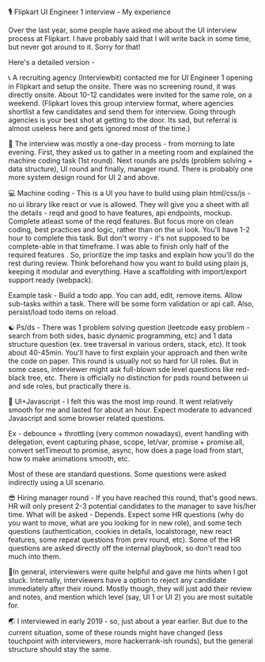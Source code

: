 🎙️ Flipkart UI Engineer 1 interview - My experience

Over the last year, some people have asked me about the UI interview process at Flipkart. I have probably said that I will write back in some time, but never got around to it. Sorry for that! 

Here's a detailed version -

📞  A recruiting agency (Interviewbit) contacted me for UI Engineer 1 opening in Flipkart and setup the onsite. There was no screening round, it was directly onsite. About 10-12 candidates were invited for the same role, on a weekend. 
(Flipkart loves this group interview format, where agencies shortlist a few candidates and send them for interview. Going through agencies is your best shot at getting to the door. Its sad, but referral is almost useless here and gets ignored most of the time.) 

📅  The interview was mostly a one-day process - from morning to late evening. First, they asked us to gather in a meeting room and explained the machine coding task (1st round). Next rounds are ps/ds (problem solving + data structure), UI round and finally, manager round. There is probably one more system design round for UI 2 and above. 

💻 Machine coding - This is a UI you have to build using plain html/css/js - no ui library like react or vue is allowed. They will give you a sheet with all the details - reqd and good to have features, api endpoints, mockup. Complete atleast some of the reqd features. But focus more on clean coding, best practices and logic, rather than on the ui look. You'll have 1-2 hour to complete this task. But don't worry - it's not supposed to be complete-able in that timeframe. I was able to finish only half of the required features . So, prioritize the imp tasks and explain how you'll do the rest during review. 
Think beforehand how you want to build using plain js, keeping it modular and everything. Have a scaffolding with import/export support ready (webpack).

Example task - Build a todo app. You can add, edit, remove items. Allow sub-tasks within a task. There will be some form validation or api call. Also, persist/load todo items on reload. 

☯️ Ps/ds - There was 1 problem solving question (leetcode easy problem - search from both sides, basic dynamic programming, etc) and 1 data structure question (ex. tree traversal in various orders, stack, etc). It took about 40-45min. You'll have to first explain your approach and then write the code on paper. 
This round is usually not so hard for UI roles. But in some cases, interviewer might ask full-blown sde level questions like red-black tree, etc. There is officially no distinction for psds round between ui and sde roles, but practically there is.

🔶 UI+Javascript - I felt this was the most imp round. It went relatively smooth for me and lasted for about an hour. Expect moderate to advanced Javascript and some browser related questions.

Ex - debounce + throttling (very common nowadays), event handling with delegation, event capturing phase, scope, let/var, promise + promise.all, convert setTimeout to promise, async, how does a page load from start, how to make animations smooth, etc.

Most of these are standard questions. Some questions were asked indirectly using a UI scenario.  

😎 Hiring manager round - If you have reached this round, that's good news. HR will only present 2-3 potential candidates to the manager to save his/her time. 
What will be asked - Depends. Expect some HR questions (why do you want to move, what are you looking for in new role), and some tech questions (authentication, cookies in details, localstorage, new react features, some repeat questions from prev round, etc). Some of the HR questions are asked directly off the internal playbook, so don't read too much into them. 

🧶In general, interviewers were quite helpful and gave me hints when I got stuck. Internally, interviewers have a option to reject any candidate immediately after their round. Mostly though, they will just add their review and notes, and mention which level (say, UI 1 or UI 2) you are most suitable for. 

🌏 I interviewed in early 2019 - so, just about a year earlier. But due to the current situation, some of these rounds might have changed (less touchpoint with interviewers, more hackerrank-ish rounds), but the general structure should stay the same.
<!--stackedit_data:
eyJoaXN0b3J5IjpbNjMwNDk3NTY0LDIwNjYzNjc3NzMsMjAzOD
UwOTAxOSwxMTc3NDI1MTIxLC0xMzAxNTMyODkwLC05NzA4MDIx
NTQsMTY0MDQzMjU4NF19
-->